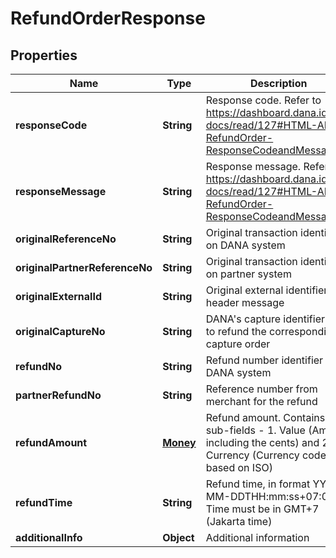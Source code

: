 

# RefundOrderResponse


## Properties

| Name | Type | Description | Notes |
|------------ | ------------- | ------------- | -------------|
|**responseCode** | **String** | Response code. Refer to https://dashboard.dana.id/api-docs/read/127#HTML-API-RefundOrder-ResponseCodeandMessage |  |
|**responseMessage** | **String** | Response message. Refer to https://dashboard.dana.id/api-docs/read/127#HTML-API-RefundOrder-ResponseCodeandMessage |  |
|**originalReferenceNo** | **String** | Original transaction identifier on DANA system |  [optional] |
|**originalPartnerReferenceNo** | **String** | Original transaction identifier on partner system |  |
|**originalExternalId** | **String** | Original external identifier on header message |  [optional] |
|**originalCaptureNo** | **String** | DANA's capture identifier. Use to refund the corresponding capture order |  [optional] |
|**refundNo** | **String** | Refund number identifier on DANA system |  [optional] |
|**partnerRefundNo** | **String** | Reference number from merchant for the refund |  |
|**refundAmount** | [**Money**](Money.md) | Refund amount. Contains two sub-fields - 1. Value (Amount, including the cents) and 2. Currency (Currency code based on ISO) |  |
|**refundTime** | **String** | Refund time, in format YYYY-MM-DDTHH:mm:ss+07:00. Time must be in GMT+7 (Jakarta time) |  [optional] |
|**additionalInfo** | **Object** | Additional information |  [optional] |



